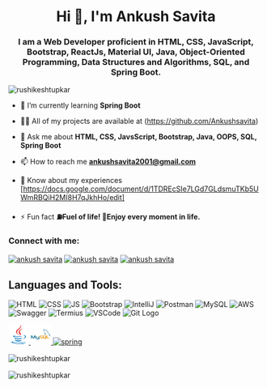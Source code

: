 <h1 align="center">Hi 👋, I'm Ankush Savita</h1>
<h3 align="center">I am a Web Developer proficient in HTML, CSS, JavaScript, Bootstrap, ReactJs, Material UI, Java, Object-Oriented Programming, Data Structures and Algorithms, SQL, and Spring Boot.</h3>

<p align="left"> <img src="https://komarev.com/ghpvc/?username=rushikeshtupkar&label=Profile%20views&color=0e75b6&style=flat" alt="rushikeshtupkar" /> </p>

- 🌱 I’m currently learning **Spring Boot**

- 👨‍💻 All of my projects are available at (https://github.com/Ankushsavita)

- 💬 Ask me about **HTML, CSS, JavsScript, Bootstrap, Java, OOPS, SQL, Spring Boot**

- 📫 How to reach me **ankushsavita2001@gmail.com**

- 📄 Know about my experiences [https://docs.google.com/document/d/1TDREcSIe7LGd7GLdsmuTKb5UWmRBQiH2MI8H7qJkhHo/edit]

- ⚡ Fun fact **⛽Fuel of life! 🕺Enjoy every moment in life.**

<h3 align="left">Connect with me:</h3>
<p align="left">
<a href="https://www.linkedin.com/in/ankushsavita/" target="blank"><img align="center" src="https://raw.githubusercontent.com/rahuldkjain/github-profile-readme-generator/master/src/images/icons/Social/linked-in-alt.svg" alt="ankush savita" height="30" width="40" /></a>
<a href="https://www.hackerrank.com/ankushsavita2001?hr_r=1" target="blank"><img align="center" src="https://raw.githubusercontent.com/rahuldkjain/github-profile-readme-generator/master/src/images/icons/Social/hackerrank.svg" alt="ankush savita" height="30" width="40" /></a>
<a href="https://leetcode.com/ankushsavita2001/" target="blank"><img align="center" src="https://raw.githubusercontent.com/rahuldkjain/github-profile-readme-generator/master/src/images/icons/Social/leet-code.svg" alt="ankush savita" height="30" width="40" /></a>
</p>




<h2 align="centre">Languages and Tools:</h2>
<p> 
  <img alt="HTML" height="80" src="http://1.bp.blogspot.com/-NGHwBncyA68/UiMm_8b2ZUI/AAAAAAAAAnA/17OGXCKI4zE/s1600/Logo+HTML5.JPG">
  <img alt="CSS" height="80" src="https://2.bp.blogspot.com/-u7D-CIDmuzE/XHSaUZ74evI/AAAAAAAASEw/tDY0LYG-Ra4rMlSUi9BLioDgT5WT5MUOwCLcBGAs/s1600/CSS%2B3.png">
  <img alt="JS" height="80" src="https://tse3.mm.bing.net/th?id=OIP.u_Qa4LpkYnXQlmiIP4kMnwHaEo&pid=Api&P=0&h=220">
  <img alt="Bootstrap" height="80" src="https://tse1.mm.bing.net/th?id=OIP.ayNMNMZCeZz5XcdiaaPRtgHaHa&pid=Api&P=0&h=220">
  <img alt="IntelliJ" height="80" src="https://upload.wikimedia.org/wikipedia/commons/thumb/9/9c/IntelliJ_IDEA_Icon.svg/1200px-IntelliJ_IDEA_Icon.svg.png">
 <img alt="Postman" height="80" src="https://yt3.googleusercontent.com/X-rhKMndFm9hT9wIaJns1StBfGbFdLTkAROwm4UZ3n9ucrBky5CFIeeZhSszFXBgQjItzCD0SA=s900-c-k-c0x00ffffff-no-rj">
  <img alt="MySQL" height="80" src="https://static.techspot.com/images2/downloads/topdownload/2020/01/2020-01-28-ts3_thumbs-c3e.png">
  <img alt="AWS" height="80"width="130" src="https://encrypted-tbn0.gstatic.com/images?q=tbn:ANd9GcTzHh7PNuA9yT-5EmSjEgAgWIS75qns2X5RgQ&usqp=CAU">
  <img alt="Swagger" height="80" src="https://static1.smartbear.co/swagger/media/blog/swagger-editor-blog_575x300.png?ext=.png">
<img alt="Termius" height="80" src="https://encrypted-tbn0.gstatic.com/images?q=tbn:ANd9GcTXnsBo5j-tjCktTgM00WclTU4z0o1dNU2V1Pho-vQHl2WnL3iKZuOL40bmM2ZaM4MmE44&usqp=CAU">
  <img alt="VSCode" height="80" src="https://blog.cloudanalogy.com/wp-content/uploads/2020/03/vsc-01.jpg">
  <img alt="Git Logo" height="80" width="120" src="https://encrypted-tbn0.gstatic.com/images?q=tbn:ANd9GcRrNey0NJUuet7oxT37OiO795Ldq9G_wpGEaw&usqp=CAU">
  <p align="left"> <a href="https://www.java.com" target="_blank" rel="noreferrer"> <img src="https://raw.githubusercontent.com/devicons/devicon/master/icons/java/java-original.svg" alt="java" width="40" height="40"/> </a> <a href="https://www.mysql.com/" target="_blank" rel="noreferrer"> <img src="https://raw.githubusercontent.com/devicons/devicon/master/icons/mysql/mysql-original-wordmark.svg" alt="mysql" width="40" height="40"/> </a> <a href="https://spring.io/" target="_blank" rel="noreferrer"> <img src="https://www.vectorlogo.zone/logos/springio/springio-icon.svg" alt="spring" width="40" height="40"/> </a>






<p><img align="center" src="https://github-readme-stats.vercel.app/api/top-langs?username=rushikeshtupkar&show_icons=true&locale=en&layout=compact" alt="rushikeshtupkar" /></p>

<p><img align="center" src="https://github-readme-streak-stats.herokuapp.com/?user=rushikeshtupkar&" alt="rushikeshtupkar" /></p>
